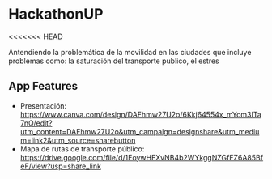 # HackathonUP
<<<<<<< HEAD

Antendiendo la problemática de la movilidad en las ciudades que incluye problemas como: la saturación del transporte publico, el estres 

## App Features
- Presentación: https://www.canva.com/design/DAFhmw27U2o/6Kkj64554x_mYom3ITa7nQ/edit?utm_content=DAFhmw27U2o&utm_campaign=designshare&utm_medium=link2&utm_source=sharebutton
- Mapa de rutas de transporte público: https://drive.google.com/file/d/1EoywHFXvNB4b2WYkggNZGfFZ6A85BfeF/view?usp=share_link
